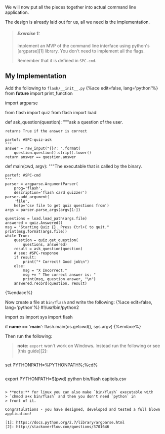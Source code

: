 
We will now put all the pieces together into actual command line application.

The design is already laid out for us, all we need is the implementation.

> ##### Exercise 1:
> Implement an MVP of the  command line interface using python's
> [argparse][1] library. You don't need to implement all the flags.
>
> Remember that it is defined in `SPC-cmd`.

## My Implementation

Add the following to `flash/__init__.py`
{%ace edit=false, lang='python'%}
from __future__ import print_function

import argparse

from flash import quiz
from flash import load

def ask_question(question):
    """ask a question of the user.

    returns True if the answer is correct

    partof: #SPC-quiz-ask
    """
    answer = raw_input("{}?: ".format(
        question.question)).strip().lower()
    return answer == question.answer

def main(cwd, argv):
    """The executable that is called by the binary.

    partof: #SPC-cmd
    """
    parser = argparse.ArgumentParser(
        prog='flash',
        description='flash card quizzer')
    parser.add_argument(
        'file',
        help='csv file to get quiz questions from')
    args = parser.parse_args(argv[1:])

    questions = load.load_path(args.file)
    answered = quiz.Answered()
    msg = "Starting Quiz {}. Press Ctrl+C to quit."
    print(msg.format(args.file))
    while True:
        question = quiz.get_question(
            questions, answered)
        result = ask_question(question)
        # see: #SPC-response
        if result:
            print("* Correct! Good job\n")
        else:
            msg = "X Incorrect."
            msg += " The correct answer is: "
            print(msg, question.answer, "\n")
        answered.record(question, result)
{%endace%}

Now create a file at `bin/flash` and write the following:
{%ace edit=false, lang='python'%}
#!/usr/bin/python2

import os
import sys
import flash

if __name__ == '__main__':
    flash.main(os.getcwd(), sys.argv)
{%endace%}

Then run the following:

> **note:** `export` won't work on Windows. Instead run the following
> or see [this guide][2]:
> ```
set PYTHONPATH=%PYTHONPATH%;%cd%
```

```
export PYTHONPATH=$(pwd)
python bin/flash capitols.csv
```

> **note:** for linux you can also make `bin/flash` executable with
> `chmod a+x bin/flash` and then you don't need `python` in
> front of it.

Congratulations - you have designed, developed and tested a full blown
application!

[1]: https://docs.python.org/2.7/library/argparse.html
[2]: http://stackoverflow.com/questions/3701646
